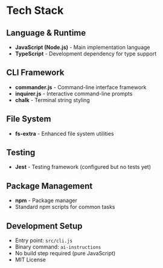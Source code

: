 # Tech Stack

## Language & Runtime
- **JavaScript (Node.js)** - Main implementation language
- **TypeScript** - Development dependency for type support

## CLI Framework
- **commander.js** - Command-line interface framework
- **inquirer.js** - Interactive command-line prompts
- **chalk** - Terminal string styling

## File System
- **fs-extra** - Enhanced file system utilities

## Testing
- **Jest** - Testing framework (configured but no tests yet)

## Package Management
- **npm** - Package manager
- Standard npm scripts for common tasks

## Development Setup
- Entry point: `src/cli.js` 
- Binary command: `ai-instructions`
- No build step required (pure JavaScript)
- MIT License